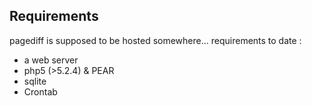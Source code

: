 ## Requirements ##
pagediff is supposed to be hosted somewhere...
requirements to date :
  * a web server
  * php5 (>5.2.4) & PEAR
  * sqlite
  * Crontab